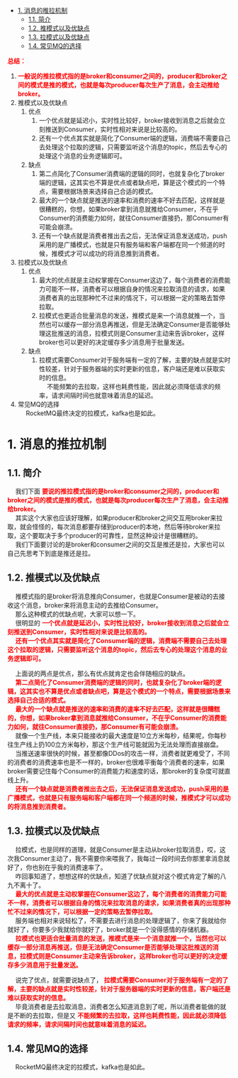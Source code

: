 
<!-- TOC -->

- [1. 消息的推拉机制](#1-消息的推拉机制)
    - [1.1. 简介](#11-简介)
    - [1.2. 推模式以及优缺点](#12-推模式以及优缺点)
    - [1.3. 拉模式以及优缺点](#13-拉模式以及优缺点)
    - [1.4. 常见MQ的选择](#14-常见mq的选择)

<!-- /TOC -->

**<font color = "red">总结：</font>**  
1. **<font color = "red">一般说的推拉模式指的是broker和consumer之间的，producer和broker之间的模式是推的模式，也就是每次producer每次生产了消息，会主动推给broker。</font>**  
2. 推模式以及优缺点
    1. 优点
        1. 一个优点就是延迟小，实时性比较好，broker接收到消息之后就会立刻推送到Consumer，实时性相对来说是比较高的。  
        2. 还有一个优点其实就是简化了Consumer端的逻辑，消费端不需要自己去处理这个拉取的逻辑，只需要监听这个消息的topic，然后去专心的处理这个消息的业务逻辑即可。  
    2. 缺点
        1. 第二点简化了Consumer消费端的逻辑的同时，也就复杂化了broker端的逻辑，这其实也不算是优点或者缺点吧，算是这个模式的一个特点，需要根据场景来选择自己合适的模式。
        2. 最大的一个缺点就是推送的速率和消费的速率不好去匹配，这样就是很糟糕的，你想，如果broker拿到消息就推给Consumer，不在乎Consumer的消费能力如何，就往Consumer直接扔，那Consumer有可能会崩溃。
        3. 还有一个缺点就是消费者推出去之后，无法保证消息发送成功，push采用的是广播模式，也就是只有服务端和客户端都在同一个频道的时候，推模式才可以成功的将消息推到消费者。
3. 拉模式以及优缺点  
    1. 优点
        1. 最大的优点就是主动权掌握在Consumer这边了，每个消费者的消费能力可能不一样，消费者可以根据自身的情况来拉取消息的请求，如果消费者真的出现那种忙不过来的情况下，可以根据一定的策略去暂停拉取。
        2. 拉模式也更适合批量消息的发送，推模式是来一个消息就推一个，当然也可以缓存一部分消息再推送，但是无法确定Consumer是否能够处理这批推送的消息，拉模式则是Consumer主动来告诉broker，这样broker也可以更好的决定缓存多少消息用于批量发送。
    2. 缺点
        1. 拉模式需要Consumer对于服务端有一定的了解，主要的缺点就是实时性较差，针对于服务器端的实时更新的信息，客户端还是难以获取实时的信息。  
        &emsp; 不能频繁的去拉取，这样也耗费性能，因此就必须降低请求的频率，请求间隔时间也就意味着消息的延迟。  
4. 常见MQ的选择  
&emsp; RocketMQ最终决定的拉模式，kafka也是如此。  

# 1. 消息的推拉机制   
<!-- 
必须知道的消息的推拉机制 
https://mp.weixin.qq.com/s/R404jL45InVcf_3bWefxxw
-->


## 1.1. 简介
&emsp; 我们下面 **<font color = "red">要说的推拉模式指的是broker和consumer之间的，producer和broker之间的模式是推的模式，也就是每次producer每次生产了消息，会主动推给broker。</font>**  
&emsp; 其实这个大家也应该好理解，如果producer和broker之间交互用broker来拉取，就会怪怪的，每次消息都要存储到producer的本地，然后等待broker来拉取，这个要取决于多个producer的可靠性，显然这种设计是很糟糕的。  
&emsp; 我们下面要讨论的是broker和consumer之间的交互是推还是拉，大家也可以自己先思考下到底是推还是拉。  


## 1.2. 推模式以及优缺点
&emsp; 推模式指的是broker将消息推向Consumer，也就是Consumer是被动的去接收这个消息，broker来将消息主动的去推给Consumer。  
&emsp; 那么这种模式的优缺点呢，大家可以想一下。  
&emsp; 很明显的 **<font color = "red">一个优点就是延迟小，实时性比较好，broker接收到消息之后就会立刻推送到Consumer，实时性相对来说是比较高的。</font>**  
&emsp; **<font color = "red">还有一个优点其实就是简化了Consumer端的逻辑，消费端不需要自己去处理这个拉取的逻辑，只需要监听这个消息的topic，然后去专心的处理这个消息的业务逻辑即可。</font>**   


&emsp; 上面说的两点是优点，那么有优点就肯定也会伴随相应的缺点。  
&emsp; **<font color = "red">第二点简化了Consumer消费端的逻辑的同时，也就复杂化了broker端的逻辑，这其实也不算是优点或者缺点吧，算是这个模式的一个特点，需要根据场景来选择自己合适的模式。</font>**  
&emsp; **<font color = "red">最大的一个缺点就是推送的速率和消费的速率不好去匹配，这样就是很糟糕的，你想，如果broker拿到消息就推给Consumer，不在乎Consumer的消费能力如何，就往Consumer直接扔，那Consumer有可能会崩溃。</font>**  
&emsp; 就像一个生产线，本来只能接收的最大速度是10立方米每秒，结果呢，你每秒往生产线上扔100立方米每秒，那这个生产线可能就因为无法处理而直接崩盘。  
&emsp; 当推送速率很快的时候，甚至都像DDos的攻击一样，消费者就更难受了，不同的消费者的消费速率也是不一样的，broker也很难平衡每个消费者的速率，如果broker需要记住每个Consumer的消费能力和速度的话，那broker的复杂度可就直线上升。  
&emsp; **<font color = "red">还有一个缺点就是消费者推出去之后，无法保证消息发送成功，push采用的是广播模式，也就是只有服务端和客户端都在同一个频道的时候，推模式才可以成功的将消息推到消费者。</font>**  

## 1.3. 拉模式以及优缺点  
&emsp; 拉模式，也是同样的道理，就是Consumer是主动从broker拉取消息，哎，这次我Consumer主动了，我不需要你来喂我了，我每过一段时间去你那里拿消息就好了，你也别在乎我的消费速率了。  
&emsp; 咋回事知道了，想想这样的优缺点，知道了优缺点就对这个模式肯定了解的八九不离十了。  
&emsp; **<font color = "red">最大的优点就是主动权掌握在Consumer这边了，每个消费者的消费能力可能不一样，消费者可以根据自身的情况来拉取消息的请求，如果消费者真的出现那种忙不过来的情况下，可以根据一定的策略去暂停拉取。</font>**  
&emsp; 服务端也相对来说轻松了，不需要去进行消息的处理逻辑了，你来了我就给你就好了，你要多少我就给你就好了，broker就是一个没得感情的存储机器。  
&emsp; **<font color = "red">拉模式也更适合批量消息的发送，推模式是来一个消息就推一个，当然也可以缓存一部分消息再推送，但是无法确定Consumer是否能够处理这批推送的消息，拉模式则是Consumer主动来告诉broker，这样broker也可以更好的决定缓存多少消息用于批量发送。</font>**    

&emsp; 说完了优点，就需要说缺点了， **<font color = "red">拉模式需要Consumer对于服务端有一定的了解，主要的缺点就是实时性较差，针对于服务器端的实时更新的信息，客户端还是难以获取实时的信息。</font>**    
&emsp; 毕竟消费者是去拉取消息，消费者怎么知道消息到了呢，所以消费者能做的就是不断的去拉取，但是又 **<font color = "red">不能频繁的去拉取，这样也耗费性能，因此就必须降低请求的频率，请求间隔时间也就意味着消息的延迟。</font>**  

## 1.4. 常见MQ的选择  
&emsp; RocketMQ最终决定的拉模式，kafka也是如此。  

<!-- 
必须知道的消息的推拉机制 
https://mp.weixin.qq.com/s/R404jL45InVcf_3bWefxxw
-->
